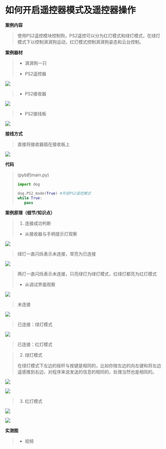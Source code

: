 # 如何开启遥控器模式及遥控器操作

**案例内容**

>​	使用PS2遥控模块控制狗，PS2遥控可以分为红灯模式和绿灯模式，在绿灯模式下以控制湃湃狗运动，红灯模式控制湃湃狗姿态和云台控制。

**案例器材**

>* 湃湃狗一只
>
>* PS2遥控器
>

![](/pic/ch4/4.3.1/1.png) 

>* PS2接收器
>

![](/pic/ch4/4.3.1/2.png) 

>* PS2接线板
>

![](/pic/ch4/4.3.1/3.png) 

**接线方式**

>直接将接收器插在接收板上

![](/pic/ch4/4.3.1/4.png) 

**代码**

>(pyb的main.py)
>```python
>import dog
>
>dog.PS2_mode(True) #开启PS2遥控模式
>while True:
>    pass
>```

**案例原理（细节/知识点）**

>1. 连接成功判断  
>
>-	从接收器与手柄提示灯观察  
>

![](/pic/ch4/4.3.1/5.png) 

>  绿灯一直闪烁表示未连接，常亮为已连接  
>

![](/pic/ch4/4.3.1/6.png) 

>  两灯一直闪烁表示未连接，只亮绿灯为绿灯模式，红绿灯都亮为红灯模式  
>
>-   从调试界面观察  
>

![](/pic/ch4/4.3.1/7.png) 

>  未连接  
>

![](/pic/ch4/4.3.1/8.png) 

>  已连接：绿灯模式  
>

![](/pic/ch4/4.3.1/9.png) 

>  已连接：红灯模式  
>

>2. 绿灯模式
>
>   在绿灯模式下左边的摇杆与按键是相同的，比如你按左边的向左键和将左边遥感推到右边，对程序来说发送的信息的相同的，处理当然也是相同的。  
>

![](/pic/ch4/4.3.1/10.png) 

![](/pic/ch4/4.3.1/11.png) 

>3. 红灯模式  
>

![](/pic/ch4/4.3.1/12.png) 

![](/pic/ch4/4.3.1/13.png) 

**实测图**

>- 视频